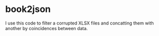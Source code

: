# book2json
I use this code to filter a corrupted XLSX  files and concatting them with another by coincidences between data.  
